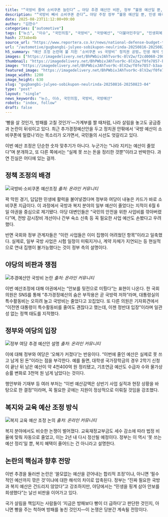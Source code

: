```yaml
---
title: "“국방비 줄여 소비쿠폰 늘린다” … 야당 추경 예산안 비판, 정부 “불용 예산일 뿐, 민생 왜곡 말라” 반박"
description: "“국방비 빼서 소비쿠폰 준다”… 야당 주장 정부 “불용 예산일 뿐, 민생 왜곡 말라” ..."
date: 2025-08-23T11:12:00+09:00
author: "김한수"
categories: ["automotive"]
tags: ["뉴스", "이슈", "국민의힘", "국방비", "국방예산", "더불어민주당", "민생회복 소비쿠폰", "민생회복 지원금", "복지예산", "정부", "필수예산", "예산안정성논쟁", "정책신뢰지표"]
hash: 273abe4b
source_url: "https://www.reportera.co.kr/news/national-defense-budget-to-support-peoples-livelihood-recovery/"
url: "/automotive/gugbangbi-julyeo-sobikupon-neulrinda-20250816-20250823-04/"
h5_summary: "예산 조정 논란에 불 지핀 ‘소비쿠폰 vs 국방비’ 정치권 공방… 민생 해석 엇갈려"
images: ["https://imagedelivery.net/BhPWbivJAhTvor9c-8lV2w/f2cd0060-290d-4169-1708-6966de556000/public", "https://imagedelivery.net/BhPWbivJAhTvor9c-8lV2w/70090ab8-a8da-4e73-770b-6db45f75bf00/public", "https://imagedelivery.net/BhPWbivJAhTvor9c-8lV2w/084bf602-5971-4c3c-9ff4-7691a7b20300/public", "https://imagedelivery.net/BhPWbivJAhTvor9c-8lV2w/e99a32d3-e630-47d3-8825-b66249ae6800/public", "https://imagedelivery.net/BhPWbivJAhTvor9c-8lV2w/f0fe7857-b3aa-4815-2bec-a4112f232e00/public"]
thumbnail: "https://imagedelivery.net/BhPWbivJAhTvor9c-8lV2w/f0fe7857-b3aa-4815-2bec-a4112f232e00/public"
image: "https://imagedelivery.net/BhPWbivJAhTvor9c-8lV2w/f0fe7857-b3aa-4815-2bec-a4112f232e00/public"
featured_image: "https://imagedelivery.net/BhPWbivJAhTvor9c-8lV2w/f0fe7857-b3aa-4815-2bec-a4112f232e00/public"
image_width: 1200
image_height: 630
slug: "gugbangbi-julyeo-sobikupon-neulrinda-20250816-20250823-04"
type: "post"
layout: "single"
news_keywords: "뉴스, 이슈, 국민의힘, 국방비, 국방예산"
robots: "index, follow"
draft: false
---
```


‘빵을 살 것인가, 방패를 고칠 것인가’—가계부를 짤 때처럼, 나라 살림을 놓고도 궁금증과 논란이 뒤섞이고 있다. 최근 추가경정예산안을 두고 정치권 안팎에서 ‘국방 예산이 소비쿠폰에 밀렸나’라는 목소리가 오가면서, 국민들의 시선도 엇갈리고 있다.

이번 예산 조정은 단순한 숫자 맞추기가 아니다. 누군가는 “나라 지키는 예산이 줄었다”며 분개하고, 또 다른 쪽에서는 “실제 못 쓰는 돈을 정리한 것뿐”이라고 반박한다. 과연 진실은 어디에 있는 걸까.

## 정책 조정의 배경

![국방비·소비쿠폰 예산조정](https://imagedelivery.net/BhPWbivJAhTvor9c-8lV2w/e99a32d3-e630-47d3-8825-b66249ae6800/public)
*출처: 온라인 커뮤니티*


꽉 막힌 경기, 답답한 민생에 활력을 불어넣겠다며 정부와 여당이 내놓은 카드가 바로 소비쿠폰 지급이다. 이 과정에서 국방과 복지 분야의 일부 예산이 줄었다는 지적이 6월 6일 야권을 중심으로 제기됐다. 야당 대변인들은 “국민의 안전을 위한 사업비를 깎아버렸다”며, 전방 감시장비 개선이나 간부 숙소 신축 등 꼭 필요한 사업 예산도 손봤다고 우려했다.

반면 국회와 정부 관계자들은 “이런 사업들은 이미 집행이 어려웠던 항목”이라고 일축했다. 실제로, 일부 국방 사업은 시험 일정이 미뤄지거나, 계약 자체가 지연되는 등 현실적으로 연내 집행이 불가능했다는 것이 정부 측의 설명이다.

## 야당의 비판과 쟁점

![추경예산안 국방비 논란](https://imagedelivery.net/BhPWbivJAhTvor9c-8lV2w/084bf602-5971-4c3c-9ff4-7691a7b20300/public)
*출처: 온라인 커뮤니티*


이번 예산조정에 대해 야권에서는 “안보를 뒷전으로 미뤘다”는 표현이 나온다. 한 국회의원은 SNS를 통해 “추가경정예산의 숨은 부작용은 곧 국방력 저하”라며, 대통령실의 특수활동비는 오히려 늘고 국방비는 줄었다고 꼬집었다. 또 다른 의원은 기자회견에서 “이전엔 대통령이 특수활동비를 줄여도 괜찮다고 했는데, 이젠 정반대 입장”이라며 일관성 없는 정책 태도를 지적했다.

## 정부와 여당의 입장

![정부 여당 추경 예산안 설명](https://imagedelivery.net/BhPWbivJAhTvor9c-8lV2w/70090ab8-a8da-4e73-770b-6db45f75bf00/public)
*출처: 온라인 커뮤니티*


이에 대해 정부와 여당은 ‘오해가 커졌다’는 반응이다. “이번에 줄인 예산은 실제로 못 쓰고 남게 된 돈”이라는 점을 부각한다. 예를 들면, 대학생 국가장학금의 경우 2학기 신청이 끝난 뒤 남은 예산이 약 4천400억 원 정리됐고, 기초연금 예산도 수급자 수와 물가상승률 변화로 3천억 원 넘게 남았다는 것이다.

행안부와 기재부 등 여러 부처는 “이번 예산감액은 상반기 사업 실적과 현장 상황을 바탕으로 한 결정”이라며, 꼭 필요한 곳에는 지원이 정상적으로 이뤄질 것임을 강조했다.

## 복지와 교육 예산 조정 방식

![복지 교육 예산 조정 논의](https://imagedelivery.net/BhPWbivJAhTvor9c-8lV2w/f2cd0060-290d-4169-1708-6966de556000/public)
*출처: 온라인 커뮤니티*


복지 분야에서도 비슷한 논쟁이 벌어졌다. 교육재정교부금도 세수 감소에 따라 법정 비율에 맞춰 자동으로 줄었고, 이는 2년 내 다시 정산될 예정이다. 정부는 이 역시 ‘못 쓰는 예산 정리’일 뿐, 복지 혜택이 줄어드는 건 아니라고 설명한다.

## 논란의 핵심과 향후 전망

이번 추경을 둘러싼 논란은 ‘쓸모없는 예산을 걷어내는 합리적 조정’이냐, 아니면 ‘필수적인 예산까지 깎은 것’이냐에 대한 해석의 차이로 압축된다. 정부는 “진짜 필요한 국방과 복지 예산은 건드리지 않았다”고 강조하지만, 야당에서는 “민생을 핑계 삼아 안보를 희생했다”는 날선 비판을 이어가고 있다.

국가 살림을 책임지는 사람들이 ‘지금은 방패보다 빵이 더 급하다’고 판단한 것인지, 아니면 빵을 주는 척하며 방패를 놓친 것인지—이 논쟁은 당분간 계속될 전망이다.
